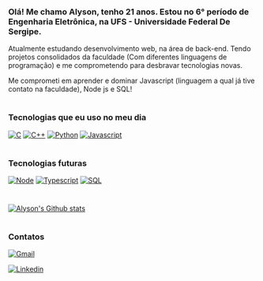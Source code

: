 ### Olá! Me chamo Alyson, tenho 21 anos. Estou no 6° período de Engenharia Eletrônica, na UFS - Universidade Federal De Sergipe.

Atualmente estudando desenvolvimento web, na área de back-end. Tendo projetos consolidados da faculdade (Com diferentes linguagens de programação) e me comprometendo para desbravar tecnologias novas.

Me comprometi em aprender e dominar Javascript (linguagem a qual já tive contato na faculdade), Node js e SQL! 

#
### Tecnologias que eu uso no meu dia

[![C](https://img.shields.io/badge/C-00599C?style=for-the-badge&logo=c&logoColor=white)]()
[![C++](https://img.shields.io/badge/C%2B%2B-00599C?style=for-the-badge&logo=c%2B%2B&logoColor=white)]()
[![Python](https://img.shields.io/badge/Python-14354C?style=for-the-badge&logo=python&logoColor=white)]()
[![Javascript](https://img.shields.io/badge/JavaScript-F7DF1E?style=for-the-badge&logo=javascript&logoColor=black)]()

#
### Tecnologias futuras

[![Node](https://img.shields.io/badge/Node.js-43853D?style=for-the-badge&logo=node.js&logoColor=white)]()
[![Typescript](https://img.shields.io/badge/TypeScript-007ACC?style=for-the-badge&logo=typescript&logoColor=white)]()
[![SQL](https://img.shields.io/badge/MySQL-00000F?style=for-the-badge&logo=mysql&logoColor=white)]()

#
[![Alyson's Github stats](https://github-readme-stats.vercel.app/api?username=alysonsz&show_icons=true&theme=tokyonight)](https://github.com/alysonsz/github-readme-stats#onedark)

#
### Contatos

[![Gmail](https://img.shields.io/badge/Gmail-D14836?style=for-the-badge&logo=gmail&logoColor=white)](mailto:alysonsouza36@gmail.com)

[![Linkedin](https://img.shields.io/badge/LinkedIn-0077B5?style=for-the-badge&logo=linkedin&logoColor=white)](https://www.linkedin.com/in/alyson-souza-0959a025b/)
#
